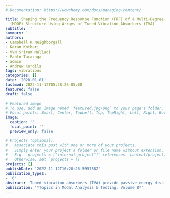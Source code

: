 ```yaml
---
# Documentation: https://wowchemy.com/docs/managing-content/

title: Shaping the Frequency Response Function (FRF) of a Multi-Degree-of-Freedom
  (MDOF) Structure Using Arrays of Tuned Vibration Absorbers (TVA)
subtitle: ''
summary: ''
authors:
- Campbell R Neighborgall
- Karan Kothari
- VVN Sriram Malladi
- Pablo Tarazaga
- admin
- Andrew Kurdila
tags: vibrations
categories: []
date: '2020-01-01'
lastmod: 2022-11-12T05:28:26-05:00
featured: false
draft: false

# Featured image
# To use, add an image named `featured.jpg/png` to your page's folder.
# Focal points: Smart, Center, TopLeft, Top, TopRight, Left, Right, BottomLeft, Bottom, BottomRight.
image:
  caption: ''
  focal_point: ''
  preview_only: false

# Projects (optional).
#   Associate this post with one or more of your projects.
#   Simply enter your project's folder or file name without extension.
#   E.g. `projects = ["internal-project"]` references `content/project/deep-learning/index.md`.
#   Otherwise, set `projects = []`.
projects: []
publishDate: '2022-11-12T10:28:26.595788Z'
publication_types:
- '6'
abstract: 'Tuned vibration absorbers (TVA) provide passive energy dissipation from their primary structure but are limited to only having significant impact on a single frequency. Many researchers have theoretically determined optimal TVA parameters to build an array of varied sized TVAs to absorb a range of frequencies and ultimately flatten an entire peak of a structure’s frequency response function (FRF). These theoretical approaches often only considered the primary structure to have a single degree-of-freedom and did not consider material and spatial constraints that would normally arise in physical implementation. This study provides the method and results of designing and implementing multiple arrays of TVAs to flatten the FRF at and around both modal frequencies of a two-degree-of-freedom (2DOF) structure. The host 2DOF structure is comprised of two small wooden blocks supported by four thin aluminum posts in a two-story setup with base excitation. A total of 20 TVAs were attached to each primary mass—ten targeting frequencies around the low-frequency mode and ten targeting frequencies around the high-frequency mode. The TVAs were cantilever beams made of varied length dry fettuccini pasta with some including modeling-clay tip masses. The final design successfully reduced the original 2DOF structure’s first natural frequency response by more than 9 dB and second natural frequency response by more than 19 dB for both primary masses.'
publication: '*Topics in Modal Analysis & Testing, Volume 8*'
---
```

